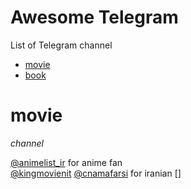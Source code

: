 
# Awesome Telegram
List of Telegram channel  
+ [movie](#movie)
+ [book](#book)






# movie 
 _channel_  

[@animelist_ir](https://t.me/animelist_ir) for anime fan   
[@kingmovienit](https://t.me/kingmovienit)
[@cnamafarsi](https://t.me/cnamafarsi) for iranian
[]
 








